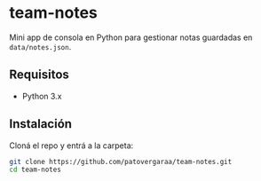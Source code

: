 # team-notes

Mini app de consola en Python para gestionar notas guardadas en `data/notes.json`.

## Requisitos
- Python 3.x

## Instalación
Cloná el repo y entrá a la carpeta:
```bash
git clone https://github.com/patovergaraa/team-notes.git
cd team-notes
